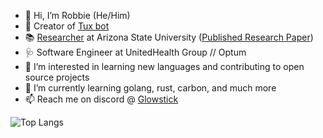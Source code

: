 - 👋 Hi, I’m Robbie (He/Him)
- 🐧 Creator of [Tux bot](https://tuxthebot.dev)
- 📚 [Researcher](https://search.asu.edu/profile/3115118) at Arizona State University ([Published Research Paper](https://arxiv.org/abs/2310.09528))
- 🩺 Software Engineer at UnitedHealth Group // Optum
- 👀 I’m interested in learning new languages and contributing to open source projects
- 🌱 I’m currently learning golang, rust, carbon, and much more
- 📫 Reach me on discord @ [Glowstick](https://discord.com/invite/4rtjKrg)

![Top Langs](https://github-readme-stats-sigma-five.vercel.app/api?username=Glowstick0017&show_icons=true&theme=cobalt&hide=contribs)
<!---
Glowstick0017/Glowstick0017 is a ✨ special ✨ repository because its `README.md` (this file) appears on your GitHub profile.
You can click the Preview link to take a look at your changes.
--->

